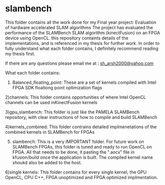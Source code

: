 # slambench

This folder contains all the work done for my Final year project: Evaluation of hardware accelerated SLAM algorithms
The project has evaluated the performance of the SLAMBench SLAM algorithm (kinectFusion) on an FPGA device using OpenCL.
this repository containts details of the implementations, and is referenced in my thesis for further work. In order to fully understand what each folder contains, I definitely recommend reading my thesis first.  

If there are any questions please email me at : sh_arsh2000@yahoo.com

What each folder contains:
1) Balanced_floating_point: These are a set of kernels compiled with Intel FPGA SDK floationg point optimization flags

2)channels: This folder contains opportunities of where Intel OpenCL channels can be used inKinectFusion kernels

3)gpu_slambench: This folder is just like the PAMELA SLAMBench repository, with clear instructions of how to compile and build SLAMBench

4)kernels_combined: This folder contrains detailed implmenetations of the combined kernels in SLAMBench for FPGAs

5) slambench: This is a very IMPORTANT folder. For future work on SLAMBench FPGAs, this folder is tuned and ready to run OpenCL on FPGA. All that needs to be done, it pasting the ".aocx" file in kfusion/build once the application is built. The compiled kernel name shoukd also be added to the host.

6)single kernels: This folder contains for every single kernel, the GPU OpenCL, CPU C++, FPGA unoptimized and FPGA optimized implmentation.
